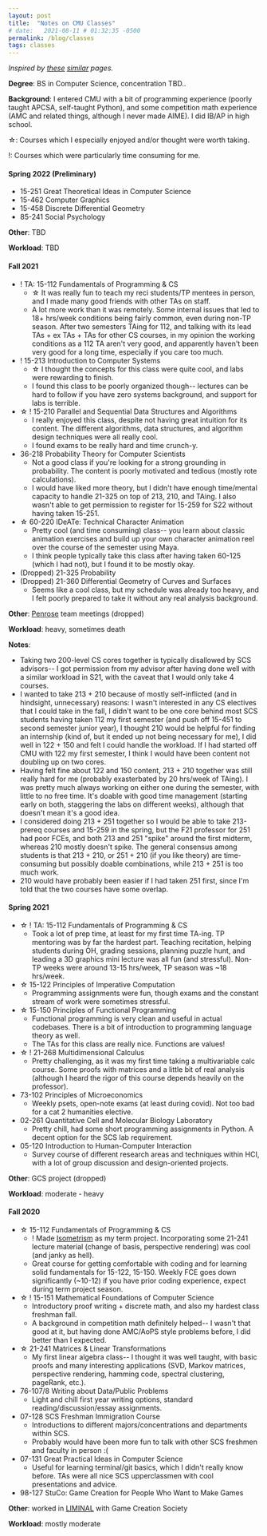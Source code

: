 ```yaml
---
layout: post
title:  "Notes on CMU Classes"
# date:   2021-08-11 # 01:32:35 -0500
permalink: /blog/classes
tags: classes
---
```

*Inspired by [these][numbat] [similar][weihang] pages.*

**Degree**: BS in Computer Science, concentration TBD..

**Background**: I entered CMU with a bit of programming experience (poorly taught APCSA, self-taught Python), and some competition math experience (AMC and related things, although I never made AIME). I did IB/AP in high school.

☆: Courses which I especially enjoyed and/or thought were worth taking.

!: Courses which were particularly time consuming for me.

#### **Spring 2022 (Preliminary)**
- 15-251 Great Theoretical Ideas in Computer Science
- 15-462 Computer Graphics
- 15-458 Discrete Differential Geometry
- 85-241 Social Psychology

**Other**: TBD

**Workload**: TBD

#### **Fall 2021**
- ! TA: 15-112 Fundamentals of Programming & CS
  - ☆ It was really fun to teach my reci students/TP mentees in person, and I made many good friends with other TAs on staff. 
  - A lot more work than it was remotely. Some internal issues that led to 18+ hrs/week conditions being fairly common, even during non-TP season. After two semesters TAing for 112, and talking with its lead TAs + ex TAs + TAs for other CS courses, in my opinion the working conditions as a 112 TA aren't very good, and apparently haven't been very good for a long time, especially if you care too much.
- ! 15-213 Introduction to Computer Systems
  - ☆ I thought the concepts for this class were quite cool, and labs were rewarding to finish.
  - I found this class to be poorly organized though-- lectures can be hard to follow if you have zero systems background, and support for labs is terrible. 
- ☆ ! 15-210 Parallel and Sequential Data Structures and Algorithms
  - I really enjoyed this class, despite not having great intuition for its content. The different algorithms, data structures, and algorithm design techniques were all really cool.
  - I found exams to be really hard and time crunch-y. 
- 36-218 Probability Theory for Computer Scientists
  - Not a good class if you're looking for a strong grounding in probability. The content is poorly motivated and tedious (mostly rote calculations). 
  - I would have liked more theory, but I didn't have enough time/mental capacity to handle 21-325 on top of 213, 210, and TAing. I also wasn't able to get permission to register for 15-259 for S22 without having taken 15-251.
- ☆ 60-220 IDeATe: Technical Character Animation
  - Pretty cool (and time consuming) class-- you learn about classic animation exercises and build up your own character animation reel over the course of the semester using Maya. 
  - I think people typically take this class after having taken 60-125 (which I had not), but I found it to be mostly okay. 
- (Dropped) 21-325 Probability
- (Dropped) 21-360 Differential Geometry of Curves and Surfaces
  - Seems like a cool class, but my schedule was already too heavy, and I felt poorly prepared to take it without any real analysis background. 

**Other**: [Penrose][penrose] team meetings (dropped)

**Workload**: heavy, sometimes death

**Notes**: 
- Taking two 200-level CS cores together is typically disallowed by SCS advisors-- I got permission from my advisor after having done well with a similar workload in S21, with the caveat that I would only take 4 courses.
- I wanted to take 213 + 210 because of mostly self-inflicted (and in hindsight, unnecessary) reasons: I wasn't interested in any CS electives that I could take in the fall, I didn't want to be one core behind most SCS students having taken 112 my first semester (and push off 15-451 to second semester junior year), I thought 210 would be helpful for finding an internship (kind of, but it ended up not being necessary for me), I did well in 122 + 150 and felt I could handle the workload. If I had started off CMU with 122 my first semester, I think I would have been content not doubling up on two cores.
- Having felt fine about 122 and 150 content, 213 + 210 together was still really hard for me (probably exasterbated by 20 hrs/week of TAing). I was pretty much always working on either one during the semester, with little to no free time. It's doable with good time management (starting early on both, staggering the labs on different weeks), although that doesn't mean it's a good idea.
- I considered doing 213 + 251 together so I would be able to take 213-prereq courses and 15-259 in the spring, but the F21 professor for 251 had poor FCEs, and both 213 and 251 "spike" around the first midterm, whereas 210 mostly doesn't spike. The general consensus among students is that 213 + 210, or 251 + 210 (if you like theory) are time-consuming but possibly doable combinations, while 213 + 251 is too much work.
- 210 would have probably been easier if I had taken 251 first, since I'm told that the two courses have some overlap.

#### **Spring 2021**
- ☆ ! TA: 15-112 Fundamentals of Programming & CS
  - Took a lot of prep time, at least for my first time TA-ing. TP mentoring was by far the hardest part. Teaching recitation, helping students during OH, grading sessions, planning puzzle hunt, and leading a 3D graphics mini lecture was all fun (and stressful). Non-TP weeks were around 13-15 hrs/week, TP season was ~18 hrs/week.
- ☆ 15-122 Principles of Imperative Computation
  - Programming assignments were fun, though exams and the constant stream of work were sometimes stressful. 
- ☆ 15-150 Principles of Functional Programming
  - Functional programming is very clean and useful in actual codebases. There is a bit of introduction to programming language theory as well.
  - The TAs for this class are really nice. Functions are values!
- ☆ ! 21-268 Multidimensional Calculus
  - Pretty challenging, as it was my first time taking a multivariable calc course. Some proofs with matrices and a little bit of real analysis (although I heard the rigor of this course depends heavily on the professor).
- 73-102 Principles of Microeconomics
  - Weekly psets, open-note exams (at least during covid). Not too bad for a cat 2 humanities elective.
- 02-261 Quantitative Cell and Molecular Biology Laboratory
  - Pretty chill, had some short programming assignments in Python. A decent option for the SCS lab requirement. 
- 05-120 Introduction to Human-Computer Interaction
  - Survey course of different research areas and techniques within HCI, with a lot of group discussion and design-oriented projects. 

**Other**: GCS project (dropped)

**Workload**: moderate - heavy

#### **Fall 2020**
- ☆ 15-112 Fundamentals of Programming & CS
  - ! Made [Isometrism][iso] as my term project. Incorporating some 21-241 lecture material (change of basis, perspective rendering) was cool (and janky as hell).
  - Great course for getting comfortable with coding and for learning solid fundamentals for 15-122, 15-150. Weekly FCE goes down significantly (~10-12) if you have prior coding experience, expect during term project season. 
- ☆ ! 15-151 Mathematical Foundations of Computer Science
  - Introductory proof writing + discrete math, and also my hardest class freshman fall.    
  - A background in competition math definitely helped-- I wasn't that good at it, but having done AMC/AoPS style problems before, I did better than I expected. 
- ☆ 21-241 Matrices & Linear Transformations
  - My first linear algebra class-- I thought it was well taught, with basic proofs and many interesting applications (SVD, Markov matrices, perspective rendering, hamming code, spectral clustering, pageRank, etc.).
- 76-107/8 Writing about Data/Public Problems
  - Light and chill first year writing options, standard reading/discussion/essay assignments.  
- 07-128 SCS Freshman Immigration Course
  - Introductions to different majors/concentrations and departments within SCS. 
  - Probably would have been more fun to talk with other SCS freshmen and faculty in person :(
- 07-131 Great Practical Ideas in Computer Science
  - Useful for learning terminal/git basics, which I didn't really know before. TAs were all nice SCS upperclassmen with cool presentations and advice.
- 98-127 StuCo: Game Creation for People Who Want to Make Games

**Other**: worked in [LIMINAL][liminal] with Game Creation Society

**Workload**: mostly moderate

[numbat]: https://thenumbat.github.io/cmu/
[weihang]: http://weihang7.github.io/courses/
[iso]: {{site.url}}/code/isometrism
[liminal]: {{site.url}}/code/liminal
[penrose]: https://penrose.ink/
